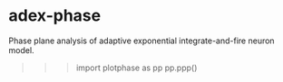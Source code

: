 # adex-phase

Phase plane analysis of adaptive exponential integrate-and-fire neuron model.

>>> import plotphase as pp
>>> pp.ppp()
